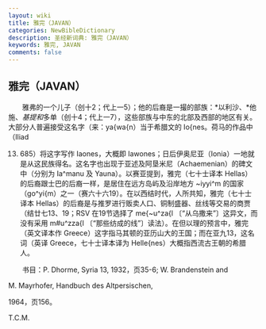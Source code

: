 ```yaml
---
layout: wiki
title: 雅完（JAVAN）
categories: NewBibleDictionary
description: 圣经新词典: 雅完（JAVAN）
keywords: 雅完, JAVAN
comments: false
---
```


## 雅完（JAVAN）

　　雅弗的一个儿子（创十2；代上一5）；他的后裔是一撮的部族：*以利沙、*他施、*基提和*多单（创十4；代上一7），这些部族与中东的北部及西部的地区有关。大部分人普遍接受这名字（来：ya{wa{n）当于希腊文的 Io{nes。荷马的作品中（Iliad

13. 685）将这字写作 Iaones，大概即 Iawones；日后伊奥尼亚（Ionia）一地就是从这民族得名。这名字也出现于亚述及阿垦米尼（Achaemenian）的碑文中（分别为 Ia^manu 及 Yauna）。以赛亚提到，雅完（七十士译本 Hellas）的后裔跟士巴的后裔一样，是居住在远方岛屿及沿岸地方 ~iyyi^m 的国家（go^yi{m）之一（赛六十六19）。在以西结时代，人所共知，雅完（七十士译本 Hellas）的后裔是与推罗进行贩卖人口、铜制盛器、丝线等交易的商贾（结廿七13、19；RSV 在19节选择了 me{~u^za{l 〔“从乌撒来”〕这异文，而没有采用 m#u^zza{l 〔“那些纺成的线”〕读法）。在但以理的预言中，雅完（英文译本作 Greece）这字指马其顿的亚历山大的王国；而在亚九13，这名词（英译 Greece，七十士译本译为 Helle{nes）大概指西流古王朝的希腊人。

　　书目：P. Dhorme, Syria 13, 1932，页35-6; W. Brandenstein and

M. Mayrhofer, Handbuch des Altpersischen,

1964，页156。

T.C.M.








